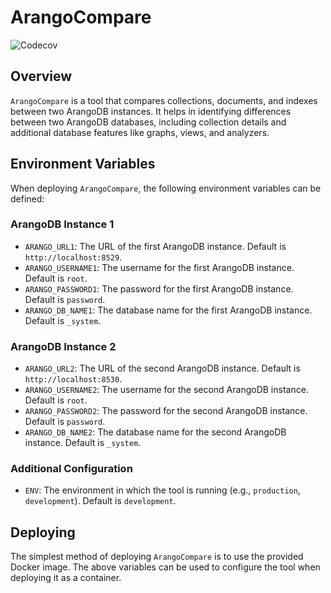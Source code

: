 # ArangoCompare


![Codecov](https://codecov.io/gh/jsfillman/arangocompare/branch/main/graph/badge.svg)

## Overview

`ArangoCompare` is a tool that compares collections, documents, and indexes between two ArangoDB instances. It helps in identifying differences between two ArangoDB databases, including collection details and additional database features like graphs, views, and analyzers.

## Environment Variables

When deploying `ArangoCompare`, the following environment variables can be defined:

### ArangoDB Instance 1

- `ARANGO_URL1`: The URL of the first ArangoDB instance. Default is `http://localhost:8529`.
- `ARANGO_USERNAME1`: The username for the first ArangoDB instance. Default is `root`.
- `ARANGO_PASSWORD1`: The password for the first ArangoDB instance. Default is `password`.
- `ARANGO_DB_NAME1`: The database name for the first ArangoDB instance. Default is `_system`.

### ArangoDB Instance 2

- `ARANGO_URL2`: The URL of the second ArangoDB instance. Default is `http://localhost:8530`.
- `ARANGO_USERNAME2`: The username for the second ArangoDB instance. Default is `root`.
- `ARANGO_PASSWORD2`: The password for the second ArangoDB instance. Default is `password`.
- `ARANGO_DB_NAME2`: The database name for the second ArangoDB instance. Default is `_system`.

### Additional Configuration

- `ENV`: The environment in which the tool is running (e.g., `production`, `development`). Default is `development`.

## Deploying

The simplest method of deploying `ArangoCompare` is to use the provided Docker image.
The above variables can be used to configure the tool when deploying it as a container.


